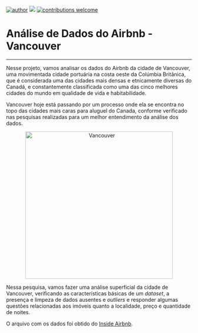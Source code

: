 [![author](https://img.shields.io/badge/author-GuilhermeAnjosFernandes-red.svg)](https://www.linkedin.com/in/guilherme-dos-anjos-fernandes) [![](https://img.shields.io/badge/python-3.7+-blue.svg)](https://www.python.org/downloads/release/python-365/) [![contributions welcome](https://img.shields.io/badge/contributions-welcome-brightgreen.svg?style=flat)](https://github.com/GuilhermeAnjosFernandes/airbnb_vancouver/issues)

# Análise de Dados do Airbnb - Vancouver
____________________________________________________
Nesse projeto, vamos analisar os dados do Airbnb da cidade de Vancouver, uma movimentada cidade portuária na costa oeste da Colúmbia Britânica, que é considerada uma das cidades mais densas e etnicamente diversas do Canadá, e constantemente classificada como uma das cinco melhores cidades do mundo em qualidade de vida e habitabilidade.

Vancouver hoje está passando por um processo onde ela se encontra no topo das cidades mais caras para aluguel do Canada, conforme verificado nas pesquisas realizadas para um melhor entendimento da análise dos dados.

<p align="center">
  <img src="https://images.unsplash.com/photo-1559510859-42b76a39988f?ixid=MnwxMjA3fDB8MHxzZWFyY2h8MzF8fHZhbmNvdXZlcnxlbnwwfHwwfHw%3D&ixlib=rb-1.2.1&auto=format&fit=crop&w=500&q=60" alt="Vancouver"height=400px >
</p>

Nessa pesquisa, vamos fazer uma análise superficial da cidade de Vancouver, verificando as características básicas de um *dataset*, a presença e limpeza de dados ausentes e *outliers* e responder algumas questões relacionadas aos imóveis quanto a localidade, preço e quantidade de noites.

O arquivo com os dados foi obtido do [Inside Airbnb](http://insideairbnb.com/get-the-data.html).
